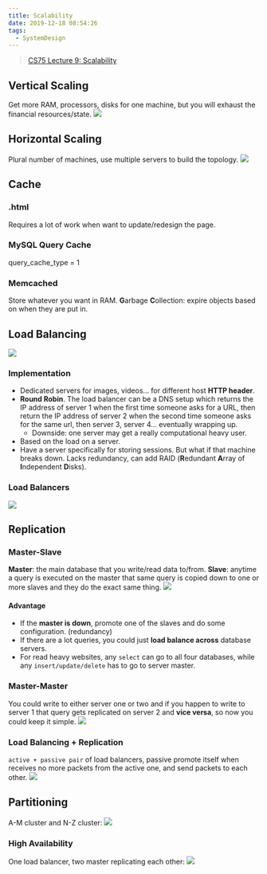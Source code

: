 ```yaml
---
title: Scalability
date: 2019-12-18 08:54:26
tags:
  - SystemDesign
---
```

> [CS75 Lecture 9: Scalability](https://www.youtube.com/watch?v=-W9F__D3oY4)

## Vertical Scaling
Get more RAM, processors, disks for one machine, but you will exhaust the financial resources/state.
![](https://raw.githubusercontent.com/was48i/mPOST/master/AWS/00/00.jpg)
## Horizontal Scaling
Plural number of machines, use multiple servers to build the topology.
![](https://raw.githubusercontent.com/was48i/mPOST/master/AWS/00/01.jpg)
<!--more-->
## Cache
### .html
Requires a lot of work when want to update/redesign the page.
### MySQL Query Cache
query_cache_type = 1
### Memcached
Store whatever you want in RAM.
**G**arbage **C**ollection: expire objects based on when they are put in.
## Load Balancing
![](https://raw.githubusercontent.com/was48i/mPOST/master/AWS/00/02.jpg)
### Implementation
- Dedicated servers for images, videos... for different host **HTTP header**.
- **Round Robin**. The load balancer can be a DNS setup which returns the IP address of server 1 when the first time someone asks for a URL, then return the IP address of server 2 when the second time someone asks for the same url, then server 3, server 4... eventually wrapping up.
    - Downside: one server may get a really computational heavy user.
- Based on the load on a server.
- Have a server specifically for storing sessions. But what if that machine breaks down. Lacks redundancy, can add RAID (**R**edundant **A**rray of **I**ndependent **D**isks).

### Load Balancers
![](https://raw.githubusercontent.com/was48i/mPOST/master/AWS/00/03.jpg)
## Replication
### Master-Slave
**Master**: the main database that you write/read data to/from.
**Slave**: anytime a query is executed on the master that same query is copied down to one or more slaves and they do the exact same thing.
![](https://raw.githubusercontent.com/was48i/mPOST/master/AWS/00/04.jpg)
#### Advantage
- If the **master is down**, promote one of the slaves and do some configuration. (redundancy)
- If there are a lot queries, you could just **load balance across** database servers.
- For read heavy websites, any `select` can go to all four databases, while any `insert/update/delete` has to go to server master.

### Master-Master
You could write to either server one or two and if you happen to write to server 1 that query gets replicated on server 2 and **vice versa**, so now you could keep it simple.
![](https://raw.githubusercontent.com/was48i/mPOST/master/AWS/00/05.jpg)
### Load Balancing + Replication
`active + passive pair` of load balancers, passive promote itself when receives no more packets from the active one, and send packets to each other.
![](https://raw.githubusercontent.com/was48i/mPOST/master/AWS/00/06.jpg)
## Partitioning
A-M cluster and N-Z cluster:
![](https://raw.githubusercontent.com/was48i/mPOST/master/AWS/00/07.jpg)
### High Availability
One load balancer, two master replicating each other:
![](https://raw.githubusercontent.com/was48i/mPOST/master/AWS/00/08.jpg)
